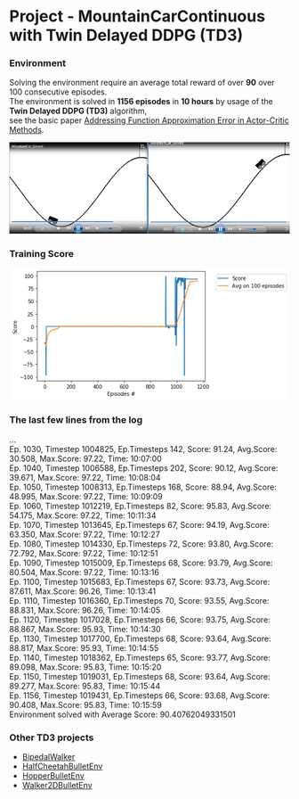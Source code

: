 # Project - MountainCarContinuous with Twin Delayed DDPG (TD3)    

### Environment  

Solving the environment require an average total reward of over __90__ over 100 consecutive episodes.    
The environment is solved in __1156 episodes__ in __10 hours__ by usage of the __Twin Delayed DDPG (TD3)__ algorithm,    
see the basic paper [Addressing Function Approximation Error in Actor-Critic Methods](https://arxiv.org/abs/1802.09477).

![](images/two_diagr_mcar__continuous_0.7.png)

### Training Score

![](images/plot_MCarCont_1156epis.png)

### The last few lines from the log

...   
Ep. 1030, Timestep 1004825,  Ep.Timesteps 142, Score: 91.24, Avg.Score: 30.508, Max.Score: 97.22,  Time: 10:07:00   
Ep. 1040, Timestep 1006588,  Ep.Timesteps 202, Score: 90.12, Avg.Score: 39.671, Max.Score: 97.22,  Time: 10:08:04    
Ep. 1050, Timestep 1008313,  Ep.Timesteps 168, Score: 88.94, Avg.Score: 48.995, Max.Score: 97.22,  Time: 10:09:09    
Ep. 1060, Timestep 1012219,  Ep.Timesteps 82, Score: 95.83, Avg.Score: 54.175, Max.Score: 97.22,  Time: 10:11:34    
Ep. 1070, Timestep 1013645,  Ep.Timesteps 67, Score: 94.19, Avg.Score: 63.350, Max.Score: 97.22,  Time: 10:12:27    
Ep. 1080, Timestep 1014330,  Ep.Timesteps 72, Score: 93.80, Avg.Score: 72.792, Max.Score: 97.22,  Time: 10:12:51    
Ep. 1090, Timestep 1015009,  Ep.Timesteps 68, Score: 93.79, Avg.Score: 80.504, Max.Score: 97.22,  Time: 10:13:16    
Ep. 1100, Timestep 1015683,  Ep.Timesteps 67, Score: 93.73, Avg.Score: 87.611, Max.Score: 96.26,  Time: 10:13:41    
Ep. 1110, Timestep 1016360,  Ep.Timesteps 70, Score: 93.55, Avg.Score: 88.831, Max.Score: 96.26,  Time: 10:14:05    
Ep. 1120, Timestep 1017028,  Ep.Timesteps 66, Score: 93.75, Avg.Score: 88.867, Max.Score: 95.93,  Time: 10:14:30    
Ep. 1130, Timestep 1017700,  Ep.Timesteps 68, Score: 93.64, Avg.Score: 88.817, Max.Score: 95.93,  Time: 10:14:55       
Ep. 1140, Timestep 1018362,  Ep.Timesteps 65, Score: 93.77, Avg.Score: 89.098, Max.Score: 95.83,  Time: 10:15:20    
Ep. 1150, Timestep 1019031,  Ep.Timesteps 68, Score: 93.64, Avg.Score: 89.277, Max.Score: 95.83,  Time: 10:15:44    
Ep. 1156, Timestep 1019431,  Ep.Timesteps 66, Score: 93.68, Avg.Score: 90.408, Max.Score: 95.83,  Time: 10:15:59    
Environment solved with Average Score:  90.40762049331501   

### Other TD3 projects

* [BipedalWalker](https://github.com/Rafael1s/Deep-Reinforcement-Learning-Algorithms/tree/master/BipedalWalker-TwinDelayed-DDPG%20(TD3))  
* [HalfCheetahBulletEnv](https://github.com/Rafael1s/Deep-Reinforcement-Learning-Algorithms/tree/master/HalfCheetahBulletEnv-TD3)   
* [HopperBulletEnv](https://github.com/Rafael1s/Deep-Reinforcement-Learning-Algorithms/tree/master/HopperBulletEnv_v0-TD3)   
* [Walker2DBulletEnv](https://github.com/Rafael1s/Deep-Reinforcement-Learning-Algorithms/tree/master/Walker2DBulletEnv-v0_TD3)   

